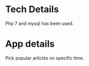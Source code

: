 Tech Details
===========================
Php 7 and mysql has been used.


App details
===========================
Pick popular articles on specific time.
